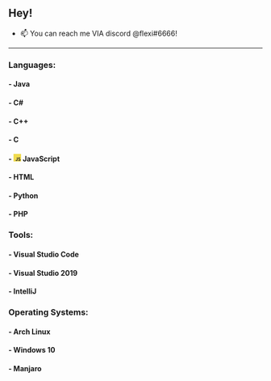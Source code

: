 ## Hey!

- 📫 You can reach me VIA discord @flexi#6666!
  
 ---


### Languages:

#### - Java
#### - C#
#### - C++
#### - C
#### - <img src="/img/javascript.png" width="15" height="15"> JavaScript
#### - HTML
#### - Python
#### - PHP

### Tools:

#### - Visual Studio Code 
#### - Visual Studio 2019
#### - IntelliJ

### Operating Systems:
#### - Arch Linux
#### - Windows 10
#### - Manjaro
